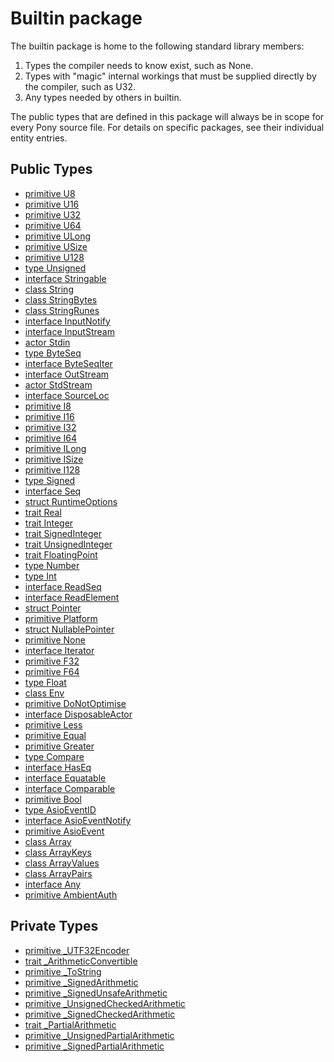 # Builtin package

The builtin package is home to the following standard library members:

1. Types the compiler needs to know exist, such as None.
2. Types with "magic" internal workings that must be supplied directly by the
compiler, such as U32.
3. Any types needed by others in builtin.

The public types that are defined in this package will always be in scope for
every Pony source file. For details on specific packages, see their individual
entity entries.


## Public Types

* [primitive U8](builtin-U8.md)
* [primitive U16](builtin-U16.md)
* [primitive U32](builtin-U32.md)
* [primitive U64](builtin-U64.md)
* [primitive ULong](builtin-ULong.md)
* [primitive USize](builtin-USize.md)
* [primitive U128](builtin-U128.md)
* [type Unsigned](builtin-Unsigned.md)
* [interface Stringable](builtin-Stringable.md)
* [class String](builtin-String.md)
* [class StringBytes](builtin-StringBytes.md)
* [class StringRunes](builtin-StringRunes.md)
* [interface InputNotify](builtin-InputNotify.md)
* [interface InputStream](builtin-InputStream.md)
* [actor Stdin](builtin-Stdin.md)
* [type ByteSeq](builtin-ByteSeq.md)
* [interface ByteSeqIter](builtin-ByteSeqIter.md)
* [interface OutStream](builtin-OutStream.md)
* [actor StdStream](builtin-StdStream.md)
* [interface SourceLoc](builtin-SourceLoc.md)
* [primitive I8](builtin-I8.md)
* [primitive I16](builtin-I16.md)
* [primitive I32](builtin-I32.md)
* [primitive I64](builtin-I64.md)
* [primitive ILong](builtin-ILong.md)
* [primitive ISize](builtin-ISize.md)
* [primitive I128](builtin-I128.md)
* [type Signed](builtin-Signed.md)
* [interface Seq](builtin-Seq.md)
* [struct RuntimeOptions](builtin-RuntimeOptions.md)
* [trait Real](builtin-Real.md)
* [trait Integer](builtin-Integer.md)
* [trait SignedInteger](builtin-SignedInteger.md)
* [trait UnsignedInteger](builtin-UnsignedInteger.md)
* [trait FloatingPoint](builtin-FloatingPoint.md)
* [type Number](builtin-Number.md)
* [type Int](builtin-Int.md)
* [interface ReadSeq](builtin-ReadSeq.md)
* [interface ReadElement](builtin-ReadElement.md)
* [struct Pointer](builtin-Pointer.md)
* [primitive Platform](builtin-Platform.md)
* [struct NullablePointer](builtin-NullablePointer.md)
* [primitive None](builtin-None.md)
* [interface Iterator](builtin-Iterator.md)
* [primitive F32](builtin-F32.md)
* [primitive F64](builtin-F64.md)
* [type Float](builtin-Float.md)
* [class Env](builtin-Env.md)
* [primitive DoNotOptimise](builtin-DoNotOptimise.md)
* [interface DisposableActor](builtin-DisposableActor.md)
* [primitive Less](builtin-Less.md)
* [primitive Equal](builtin-Equal.md)
* [primitive Greater](builtin-Greater.md)
* [type Compare](builtin-Compare.md)
* [interface HasEq](builtin-HasEq.md)
* [interface Equatable](builtin-Equatable.md)
* [interface Comparable](builtin-Comparable.md)
* [primitive Bool](builtin-Bool.md)
* [type AsioEventID](builtin-AsioEventID.md)
* [interface AsioEventNotify](builtin-AsioEventNotify.md)
* [primitive AsioEvent](builtin-AsioEvent.md)
* [class Array](builtin-Array.md)
* [class ArrayKeys](builtin-ArrayKeys.md)
* [class ArrayValues](builtin-ArrayValues.md)
* [class ArrayPairs](builtin-ArrayPairs.md)
* [interface Any](builtin-Any.md)
* [primitive AmbientAuth](builtin-AmbientAuth.md)


## Private Types

* [primitive _UTF32Encoder](builtin-_UTF32Encoder.md)
* [trait _ArithmeticConvertible](builtin-_ArithmeticConvertible.md)
* [primitive _ToString](builtin-_ToString.md)
* [primitive _SignedArithmetic](builtin-_SignedArithmetic.md)
* [primitive _SignedUnsafeArithmetic](builtin-_SignedUnsafeArithmetic.md)
* [primitive _UnsignedCheckedArithmetic](builtin-_UnsignedCheckedArithmetic.md)
* [primitive _SignedCheckedArithmetic](builtin-_SignedCheckedArithmetic.md)
* [trait _PartialArithmetic](builtin-_PartialArithmetic.md)
* [primitive _UnsignedPartialArithmetic](builtin-_UnsignedPartialArithmetic.md)
* [primitive _SignedPartialArithmetic](builtin-_SignedPartialArithmetic.md)
